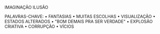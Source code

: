 IMAGINAÇÃO
ILUSÃO

PALAVRAS-CHAVE:
• FANTASIAS
• MUITAS ESCOLHAS
• VISUALIZAÇÃO
• ESTADOS ALTERADOS
• "BOM DEMAIS PRA SER VERDADE"
• EXPLOSÃO CRIATIVA
• CORRUPÇÃO
• VÍCIOS